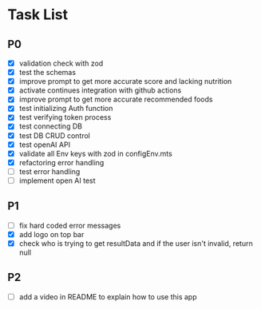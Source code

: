 # Task List

## P0

- [x] validation check with zod
- [x] test the schemas
- [x] improve prompt to get more accurate score and lacking nutrition
- [x] activate continues integration with github actions
- [x] improve prompt to get more accurate recommended foods
- [x] test initializing Auth function
- [x] test verifying token process
- [x] test connecting DB
- [x] test DB CRUD control
- [x] test openAI API
- [x] validate all Env keys with zod in configEnv.mts
- [x] refactoring error handling
- [ ] test error handling
- [ ] implement open AI test

## P1

- [ ] fix hard coded error messages
- [x] add logo on top bar
- [x] check who is trying to get resultData and if the user isn't invalid, return null

## P2

- [ ] add a video in README to explain how to use this app
